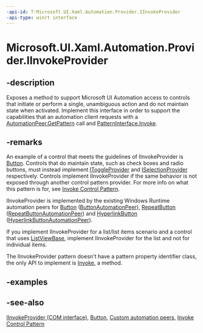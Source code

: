 ```yaml
---
-api-id: T:Microsoft.UI.Xaml.Automation.Provider.IInvokeProvider
-api-type: winrt interface
---
```


<!-- Interface syntax.
public interface IInvokeProvider : 
-->

# Microsoft.UI.Xaml.Automation.Provider.IInvokeProvider

## -description
Exposes a method to support Microsoft UI Automation access to controls that initiate or perform a single, unambiguous action and do not maintain state when activated. Implement this interface in order to support the capabilities that an automation client requests with a [AutomationPeer.GetPattern](../microsoft.ui.xaml.automation.peers/automationpeer_getpattern_1700082720.md) call and [PatternInterface.Invoke](../microsoft.ui.xaml.automation.peers/patterninterface.md).

## -remarks
An example of a control that meets the guidelines of IInvokeProvider is [Button](../microsoft.ui.xaml.controls/button.md). Controls that do maintain state, such as check boxes and radio buttons, must instead implement [IToggleProvider](itoggleprovider.md) and [ISelectionProvider](iselectionprovider.md) respectively. Controls implement IInvokeProvider if the same behavior is not exposed through another control pattern provider. For more info on what this pattern is for, see [Invoke Control Pattern](/windows/desktop/WinAuto/uiauto-implementinginvoke).

IInvokeProvider is implemented by the existing Windows Runtime automation peers for [Button](../microsoft.ui.xaml.controls/button.md) ([ButtonAutomationPeer](../microsoft.ui.xaml.automation.peers/buttonautomationpeer.md)), [RepeatButton](../microsoft.ui.xaml.controls.primitives/repeatbutton.md) ([RepeatButtonAutomationPeer](../microsoft.ui.xaml.automation.peers/repeatbuttonautomationpeer.md)) and [HyperlinkButton](../microsoft.ui.xaml.controls/hyperlinkbutton.md) ([HyperlinkButtonAutomationPeer](../microsoft.ui.xaml.automation.peers/hyperlinkbuttonautomationpeer.md)).

If you implement IInvokeProvider for a list/list items scenario and a control that uses [ListViewBase](../microsoft.ui.xaml.controls/listviewbase.md), implement IInvokeProvider for the list and not for individual items.

The IInvokeProvider pattern doesn't have a pattern property identifier class, the only API to implement is [Invoke](iinvokeprovider_invoke_1893356988.md), a method.

## -examples

## -see-also
[IInvokeProvider (COM interface)](/windows/desktop/api/uiautomationcore/nn-uiautomationcore-iinvokeprovider), [Button](../microsoft.ui.xaml.controls/button.md), [Custom automation peers](/windows/uwp/accessibility/custom-automation-peers), [Invoke Control Pattern](/windows/desktop/WinAuto/uiauto-implementinginvoke)
